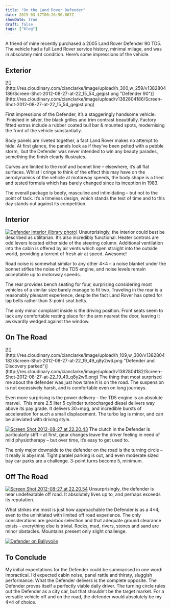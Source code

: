 ```yaml
---
title: "On the Land Rover Defender"
date: 2015-03-17T00:26:56.867Z
showDate: true
draft: false
tags: ["blog"]
---
```



A friend of mine recently purchased a 2005 Land Rover Defender 90 TD5. The vehicle had a full Land Rover service history, minimal milage, and was in absolutely mint condition. Here’s some impressions of the vehicle.


## Exterior

<span class="alignleft">
[![](http://res.cloudinary.com/cianclarke/image/upload/h_300,w_259/v1382804186/Screen-Shot-2012-08-27-at-22_15_54_gejpst.png "Defender 90")](http://res.cloudinary.com/cianclarke/image/upload/v1382804186/Screen-Shot-2012-08-27-at-22_15_54_gejpst.png)</span>

First impressions of the Defender, it’s a staggeringly handsome vehicle.  Finished in silver, the black grilles and trim contrast beautifully. Factory fitted extras include a rubber coated bull bar & mounted spots, modernising the front of the vehicle substantially.

Body panels are riveted together, a fact Land Rover makes no attempt to hide. At first glance, the panels look as if they’ve been pelted with a pebble storm,  but the Defender was never intended to win any beauty parades, something the finish clearly illustrates.

Curves are limited to the roof and bonnet line – elsewhere, it’s all flat surfaces. Whilst I cringe to think of the effect this may have on the aerodynamics of the vehicle at motorway speeds, the body shape is a tried and tested formula which has barely changed since its inception in 1983.

The overall package is beefy, masculine and intimidating – but not to the point of tack. It’s a timeless design, which stands the test of time and to this day stands out against its competition.


## Interior

<span class="alignright">[![](http://res.cloudinary.com/cianclarke/image/upload/h_180,w_300/v1382804184/Screen-Shot-2012-08-27-at-22_18_33_aftrwu.png "Defender Interior (library photo)")](http://res.cloudinary.com/cianclarke/image/upload/v1382804184/Screen-Shot-2012-08-27-at-22_18_33_aftrwu.png)</span>
Unsurprisingly, the interior could best be described as utilitarian. It’s also incredibly functional. Heater controls are odd levers located either side of the steering column. Additional ventilation into the cabin is offered by air vents which open straight into the outside world, providing a torrent of fresh air at speed. Awesome!

Road noise is somewhat similar to any other 4×4 – a noise blanket under the bonnet stifles the noise of the TD5 engine, and noise levels remain acceptable up to motorway speeds.

The rear provides bench seating for four, surprising considering most vehicles of a similar size barely manage to fit two. Traveling in the rear is a reasonably pleasant experience, despite the fact Land Rover has opted for lap belts rather than 3-point seat belts.

The only minor complaint inside is the driving position. Front seats seem to lack any comfortable resting place for the arm nearest the door, leaving it awkwardly wedged against the window.


## On The Road
<span class="alignleft">
[![](http://res.cloudinary.com/cianclarke/image/upload/h_109,w_300/v1382804182/Screen-Shot-2012-08-27-at-22_19_49_q8y2w6.png "Defender and Discovery parked")](http://res.cloudinary.com/cianclarke/image/upload/v1382804182/Screen-Shot-2012-08-27-at-22_19_49_q8y2w6.png)</span>
The thing that most surprised me about the defender was just how tame it is on the road. The suspension is not excessively harsh, and is comfortable even on long journeys.

Even more surprising is the power delivery – the TD5 engine is an absolute marvel.  This mere 2.5 liter 5 cylinder turbocharged diesel delivers way above its pay grade. It delivers 30+mpg, and incredible bursts of acceleration for such a small displacement. The turbo lag is minor, and can be alleviated with driving style.

<span class="alignright">[![](http://res.cloudinary.com/cianclarke/image/upload/h_182,w_300/v1382804178/Screen-Shot-2012-08-27-at-22_20_43_bzvzw0.png "Screen Shot 2012-08-27 at 22.20.43")](http://res.cloudinary.com/cianclarke/image/upload/v1382804178/Screen-Shot-2012-08-27-at-22_20_43_bzvzw0.png)</span>
The clutch in the Defender is particularly stiff – at first, gear changes leave the driver feeling in need of mild physiotherapy – but over time, it’s easy to get used to.

The only major downside to the defender on the road is the turning circle – it really is abysmal. Tight paralel parking is out, and even moderate sized bay car parks are a challenge. 3-point turns become 5, minimum.


## Off The Road

<span class="alignleft">[![](http://res.cloudinary.com/cianclarke/image/upload/h_178,w_300/v1382804179/Screen-Shot-2012-08-27-at-22_20_54_oe1kef.png "Screen Shot 2012-08-27 at 22.20.54")](http://res.cloudinary.com/cianclarke/image/upload/v1382804179/Screen-Shot-2012-08-27-at-22_20_54_oe1kef.png)</span>
Unsurprisingly, the defender is near undefeatable off road. It absolutely lives up to, and perhaps exceeds its reputation.

What strikes me most is just how approachable the Defender is as a 4×4, even to the uninitiated with limited off road experience. The only considerations are gearbox selection and that adequate ground clearance exists – everything else is trivial. Rocks, mud, rivers, stones and sand are minor obstacles. Mountains present only slight challenge.

<span class="alignright">[![](http://res.cloudinary.com/cianclarke/image/upload/h_151,w_300/v1382804181/Screen-Shot-2012-08-27-at-22_21_04_bnapds.png "Defender on Ballyvoile")](http://res.cloudinary.com/cianclarke/image/upload/v1382804181/Screen-Shot-2012-08-27-at-22_21_04_bnapds.png)</span>


## To Conclude

My initial expectations for the Defender could be summarised in one word: impractical. I’d expected cabin noise, panel rattle and thirsty, sluggish performance. What the Defender delivers is the complete opposite. The Defender proves itself a perfectly viable daily driver. The turning circle rules out the Defender as a city car, but that shouldn’t be the target market. For a versatile vehicle off and on the road, the defender would absolutely be my 4×4 of choice.



